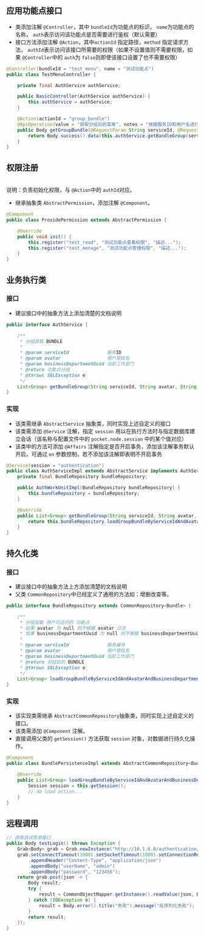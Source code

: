 ## 应用功能点接口


- 类添加注解 `@Controller`，其中 `bundleId`为功能点的标识， `name`为功能点的名称， `auth`表示访问该功能点是否需要进行鉴权（默认需要）
- 接口方法添加注解 `@Action`，其中`actionId` 指定路径，`method` 指定请求方法，  `authId`表示访问该接口所需要的权限（如果不设置值则不需要权限，如果 `@Controller`中的 `auth`为 `false`则即使该接口设置了也不需要权限）



```java
@Controller(bundleId = "test_menu", name = "测试功能点")
public class TestMenuController {

    private final AuthService authService;

    public BasicController(AuthService authService) {
        this.authService = authService;
    }

    @Action(actionId = "group_bundle")
    @ApiOperation(value = "获取分组后的菜单", notes = "根据服务ID和用户名进行过滤")
    public Body getGroupBundle(@RequestParam String serviceId, @RequestHeader(name = "User-Avatar") String avatar, @RequestHeader("Business-Department-Uuid") String businessDepartmentUuid) throws SQLException {
        return Body.success().data(this.authService.getBundleGroup(serviceId, avatar, businessDepartmentUuid));
    }
}
```
<a name="tli9X"></a>
## 
<a name="HvTfa"></a>
## 权限注册

<br />说明：负责初始化权限，与 `@Action`中的 `authId`对应。

- 继承抽象类 `AbstractPermission`，添加注解 `@Component`。
```java
@Component
public class ProvidePermission extends AbstractPermission {

    @Override
    public void init() {
        this.register("test_read", "测试功能点查看权限", "描述...");
        this.register("test_menage", "测试功能点管理权限", "描述...");
    }
}
```
<a name="beb6a116"></a>
## 
<a name="QueNw"></a>
## 业务执行类
<a name="54ea89b4-1"></a>
### 接口


- 建议接口中的抽象方法上添加清楚的文档说明



```java
public interface AuthService {

    /**
     * 分组获取 BUNDLE
     *
     * @param serviceId              服务ID
     * @param avatar                 用户登陆名
     * @param businessDepartmentUuid 当前工作部门
     * @return 功能点分组
     * @throws SQLException e
     */
    List<Group> getBundleGroup(String serviceId, String avatar, String businessDepartmentUuid) throws SQLException;
}
```


<a name="38164c8b-1"></a>
### 实现


- 该类需继承 `AbstractService` 抽象类，同时实现上述自定义的接口
- 该类需添加 `@Service` 注解，指定 `session` 用以在执行方法时与指定数据库建立会话（该名称与配置文件中的 `pocket.node.session` 中的某个值对应）
- 该类中的方法可添加 `@Affairs` 注解指定是否开启事务，添加该注解事务默认开启，可通过 `on` 参数控制，若不添加该注解即表明不开启事务



```java
@Service(session = "authentication")
public class AuthServiceImpl extends AbstractService implements AuthService {
    private final BundleRepository bundleRepository;

    public AuthWorkUnitImpl(BundleRepository bundleRepository) {
        this.bundleRepository = bundleRepository;
    }

    @Override
    public List<Group> getBundleGroup(String serviceId, String avatar, String businessDepartmentUuid) throws SQLException {
        return this.bundleRepository.loadGroupBundleByServiceIdAndAvatarAndBusinessDepartmentUuid(serviceId.toUpperCase(), avatar, businessDepartmentUuid);
    }
}
```


<a name="zDEKO"></a>
## 持久化类
<a name="54ea89b4"></a>
### 接口


- 建议接口中的抽象方法上方添加清楚的文档说明
- 父类 `CommonRepository`中已经定义了通用的方法如：增删改查等。



```java
public interface BundleRepository extends CommonRepository<Bundle> {

    /**
     * 分组加载 用户可访问的 功能点
     * 如果 avatar 为 null 则不根据 avatar 过滤
     * 如果 businessDepartmentUuid 为 null 则不根据 businessDepartmentUuid 过滤
     *
     * @param serviceId              服务编号
     * @param avatar                 用户登陆名
     * @param businessDepartmentUuid 当前工作部门
     * @return 分组后的 BUNDLE
     * @throws SQLException e
     */
    List<Group> loadGroupBundleByServiceIdAndAvatarAndBusinessDepartmentUuid(String serviceId, String avatar, String businessDepartmentUuid) throws SQLException;
}
```


<a name="38164c8b"></a>
### 实现


- 该实现类需继承 `AbstractCommonRepository`抽象类，同时实现上述自定义的接口。
- 该类需添加 `@Component` 注解。
- 直接调用父类的 `getSession()` 方法获取 `session` 对象，对数据进行持久化操作。



```java
@Component
public class BundlePersistenceImpl extends AbstractCommonRepository<Bundle> implements BundlePersistencePort {

    @Override
    public List<Group> loadGroupBundleByServiceIdAndAvatarAndBusinessDepartmentUuid(String serviceId, String avatar, String businessDepartmentUuid) throws SQLException {
        Session session = this.getSession();
        // do load action...
    }
}

```


<a name="cAyBl"></a>
## 远程调用
```java
// 调用测试登录接口
public Body testLogin() throws Exception {
    Grab<Body> grab = Grab.newInstance("http://10.1.6.8/authentication/authentication/login");
    grab.setConnectTimeout(1000).setSocketTimeout(1000).setConnectionRequestTimeout(1000)
        .appendHeader("Content-Type", "application/json")
        .appendBody("userName", "admin")
        .appendBody("password", "123456");
    return grab.post(json -> {
        Body result;
        try {
            result = CommonObjectMapper.getInstance().readValue(json, Body.class);
        } catch (IOException e) {
            result = Body.error().title("失败").message("反序列化失败");
        }
        return result;
    });
}
```
